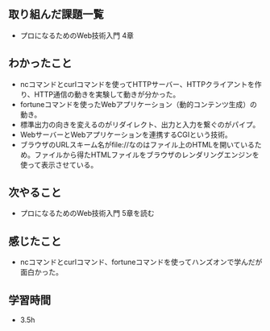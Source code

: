 ## 取り組んだ課題一覧
- プロになるためのWeb技術入門 4章
## わかったこと
- ncコマンドとcurlコマンドを使ってHTTPサーバー、HTTPクライアントを作り、HTTP通信の動きを実験して動きが分かった。
- fortuneコマンドを使ったWebアプリケーション（動的コンテンツ生成）の動き。
- 標準出力の向きを変えるのがリダイレクト、出力と入力を繋ぐのがパイプ。
- WebサーバーとWebアプリケーションを連携するCGIという技術。
- ブラウザのURLスキーム名がfile://なのはファイル上のHTMLを開いているため。ファイルから得たHTMLファイルをブラウザのレンダリングエンジンを使って表示させている。
## 次やること
- プロになるためのWeb技術入門 5章を読む
## 感じたこと
- ncコマンドとcurlコマンド、fortuneコマンドを使ってハンズオンで学んだが面白かった。
## 学習時間
- 3.5h